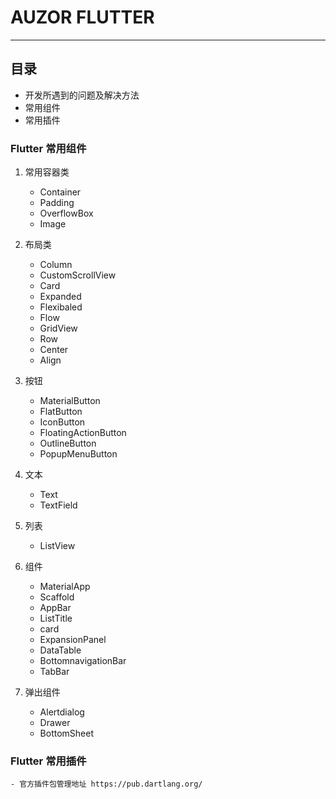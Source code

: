 # AUZOR FLUTTER

----

## 目录

* 开发所遇到的问题及解决方法
* 常用组件
* 常用插件

### Flutter 常用组件

1. 常用容器类
   * Container
   * Padding
   * OverflowBox
   * Image

2. 布局类
   * Column
   * CustomScrollView
   * Card
   * Expanded
   * Flexibaled
   * Flow
   * GridView
   * Row
   * Center
   * Align

3. 按钮
   * MaterialButton
   * FlatButton
   * IconButton
   * FloatingActionButton
   * OutlineButton
   * PopupMenuButton

4. 文本
   * Text
   * TextField

5. 列表
   * ListView

6. 组件
   * MaterialApp
   * Scaffold
   * AppBar
   * ListTitle
   * card
   * ExpansionPanel
   * DataTable
   * BottomnavigationBar
   * TabBar

7. 弹出组件
   * Alertdialog
   * Drawer
   * BottomSheet

### Flutter 常用插件

    - 官方插件包管理地址 https://pub.dartlang.org/
